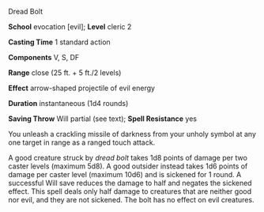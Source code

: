 Dread Bolt

**School** evocation [evil]; **Level** cleric 2

**Casting Time** 1 standard action

**Components** V, S, DF

**Range** close (25 ft. + 5 ft./2 levels)

**Effect** arrow-shaped projectile of evil energy

**Duration** instantaneous (1d4 rounds)

**Saving Throw** Will partial (see text); **Spell Resistance** yes

You unleash a crackling missile of darkness from your unholy symbol at any one target in range as a ranged touch attack.

A good creature struck by _dread bolt_ takes 1d8 points of damage per two caster levels (maximum 5d8). A good outsider instead takes 1d6 points of damage per caster level (maximum 10d6) and is sickened for 1 round. A successful Will save reduces the damage to half and negates the sickened effect. This spell deals only half damage to creatures that are neither good nor evil, and they are not sickened. The bolt has no effect on evil creatures.

